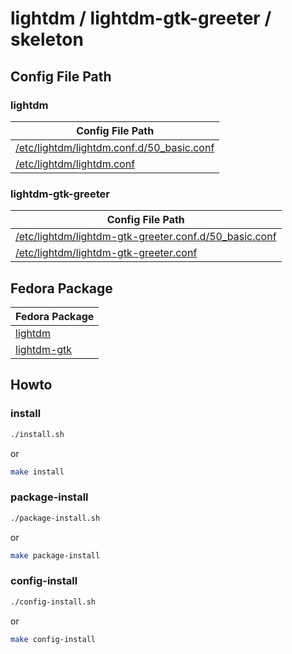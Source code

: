 
# lightdm / lightdm-gtk-greeter / skeleton


## Config File Path


### lightdm

| Config File Path |
| --- |
| [/etc/lightdm/lightdm.conf.d/50_basic.conf](./asset/overlay/etc/lightdm/lightdm.conf.d/50_basic.conf) |
| [/etc/lightdm/lightdm.conf](./asset/overlay/etc/lightdm/lightdm.conf) |


### lightdm-gtk-greeter

| Config File Path |
| --- |
| [/etc/lightdm/lightdm-gtk-greeter.conf.d/50_basic.conf](./asset/overlay/etc/lightdm/lightdm-gtk-greeter.conf.d/50_basic.conf) |
| [/etc/lightdm/lightdm-gtk-greeter.conf](./asset/overlay/etc/lightdm/lightdm-gtk-greeter.conf) |


## Fedora Package

| Fedora Package |
| --- |
| [lightdm](https://packages.fedoraproject.org/pkgs/lightdm/lightdm/) |
| [lightdm-gtk](https://packages.fedoraproject.org/pkgs/lightdm-gtk/lightdm-gtk/) |




## Howto


### install

``` sh
./install.sh
```

or

``` sh
make install
```


### package-install

``` sh
./package-install.sh
```

or

``` sh
make package-install
```


### config-install

``` sh
./config-install.sh
```

or

``` sh
make config-install
```
